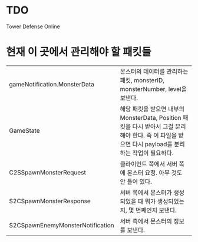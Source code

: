 # TDO

Tower Defense Online

# 현재 이 곳에서 관리해야 할 패킷들

|||
|---|---|
|gameNotification.MonsterData | 몬스터의 데이터를 관리하는 패킷, monsterID, monsterNumber, level을 보낸다.|
|GameState|해당 패킷을 받으면 내부의 MonsterData, Position 패킷을 다시 받아서 그걸 분리해야 한다. 즉 이 파일을 받으면 다시 payload를 분리하는 작업이 필요하다.|
|C2SSpawnMonsterRequest|클라이언트 쪽에서 서버 쪽에 몬스터 요청. 아무 것도 안 들어 있다.|
|S2CSpawnMonsterResponse|서버 쪽에서 몬스터가 생성되었을 때 뭐가 생성되었는지, 몇 번째인지 보낸다.|
|S2CSpawnEnemyMonsterNotification|서버 측에서 몬스터의 정보를 보낸다.|

